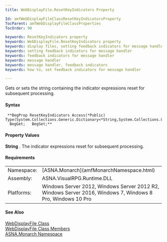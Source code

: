 ```yaml
---
title: WebDisplayFile.ResetKeyIndicators Property

Id: amfWebDisplayFileClassResetKeyIndicatorsProperty
TocParent: amfWebDisplayFileClassProperties
TocOrder: 90

keywords: ResetKeyIndicators property
keywords: WebDisplayFile.ResetKeyIndicators property
keywords: display files, setting feedback indicators for message handler
keywords: setting feedback indicators for message handler
keywords: feedback indicators for message handler
keywords: message handler
keywords: message handler, feedback indicators
keywords: how to, set feedback indicators for message handler

---
```


Gets or sets the string containing the indicator expressions reset for subsequent processing.

#### Syntax
<pre class="prettyprint"><code class="avr"> **BegProp ResetKeyIndicators Access(*Public) Type(System.Collections.Generic.Dictionary&lt;*String,System.Collections.Generic.List&lt;Short&gt;)
  BegGet;   BegSet;** </code></pre>

#### Property Values
**String** . The indicator expressions reset for subsequent processing. 
<!-- -->

#### Requirements
<table class="dttable" cellspacing="0" cellpadding="4" width="60%">
           <colgroup>
            <col width="15%" style="font-weight:bold" />
            <col width="85%" />
          </colgroup>
          <tr>
            <td>Namespace:</td>
            <td>[ASNA.Monarch](amfMonarchNamespace.html)</td>
          </tr>
          <tr>
            <td>Assembly:</td>
            <td>ASNA.VisualRPG.Runtime.DLL</td>
          </tr>
         <tr>
            <td>Platforms:</td>
            <td> Windows Server 2012, Windows Server 2012 R2, Windows Server 2016,  Windows 7, Windows 8 Pro, Windows 10 Pro</td>
         </tr>
</table>

<!-- end -->

#### See Also
[ WebDisplayFile Class](amfWebDisplayFileClass.html) <br /> [ WebDisplayFile Class Members](amfWebDisplayFileClassMembers.html) <br /> [ASNA.Monarch Namespace](amfMonarchNamespace.html)
